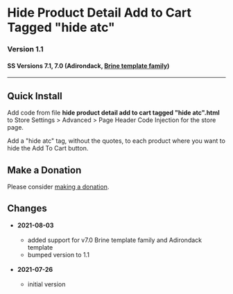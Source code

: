 # Hide Product Detail Add to Cart Tagged "hide atc"

### Version 1.1

#### SS Versions 7.1, 7.0 (Adirondack, [Brine template family](https://support.squarespace.com/hc/en-us/articles/212512738-Brine-template-family))

---

## Quick Install

Add code from file **hide product detail add to cart tagged "hide atc".html** to
Store Settings > Advanced > Page Header Code Injection for the store page.

Add a "hide atc" tag, without the quotes, to each product where you want to hide
the Add To Cart button.

## Make a Donation

Please consider [making a donation](https://github.com/tomsWebConsulting/twcsl#make-a-donation).

## Changes

* **2021-08-03**
<br><br>
  * added support for v7.0 Brine template family and Adirondack template
  * bumped version to 1.1
  <br><br>
* **2021-07-26**
<br><br>
  * initial version
